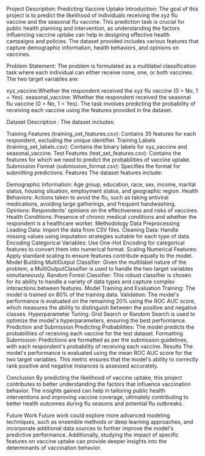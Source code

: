 Project Description: Predicting Vaccine Uptake
Introduction:
The goal of this project is to predict the likelihood of individuals receiving the xyz flu vaccine and the seasonal flu vaccine. This prediction task is crucial for public health planning and intervention, as understanding the factors influencing vaccine uptake can help in designing effective health campaigns and policies. The dataset provided includes various features that capture demographic information, health behaviors, and opinions on vaccines.

Problem Statement:
The problem is formulated as a multilabel classification task where each individual can either receive none, one, or both vaccines. The two target variables are:

xyz_vaccine:Whether the respondent received the xyz flu vaccine (0 = No, 1 = Yes).
seasonal_vaccine: Whether the respondent received the seasonal flu vaccine (0 = No, 1 = Yes).
The task involves predicting the probability of receiving each vaccine using the features provided in the dataset.

Dataset Description :
The dataset includes:

Training Features (training_set_features.csv): Contains 35 features for each respondent, excluding the unique identifier.
Training Labels (training_set_labels.csv): Contains the binary labels for xyz_vaccine and seasonal_vaccine.
Test Features (test_set_features.csv): Contains the features for which we need to predict the probabilities of vaccine uptake.
Submission Format (submission_format.csv): Specifies the format for submitting predictions.
Features
The dataset features include:

Demographic Information: Age group, education, race, sex, income, marital status, housing situation, employment status, and geographic region.
Health Behaviors: Actions taken to avoid the flu, such as taking antiviral medications, avoiding large gatherings, and frequent handwashing.
Opinions: Respondents' opinions on the effectiveness and risks of vaccines.
Health Conditions: Presence of chronic medical conditions and whether the respondent is a healthcare worker.
Methodology
Data Preprocessing
Loading Data: Import the data from CSV files.
Cleaning Data: Handle missing values using imputation strategies suitable for each type of data.
Encoding Categorical Variables: Use One-Hot Encoding for categorical features to convert them into numerical format.
Scaling Numerical Features: Apply standard scaling to ensure features contribute equally to the model.
Model Building
MultiOutput Classifier: Given the multilabel nature of the problem, a MultiOutputClassifier is used to handle the two target variables simultaneously.
Random Forest Classifier: This robust classifier is chosen for its ability to handle a variety of data types and capture complex interactions between features.
Model Training and Evaluation
Training: The model is trained on 80% of the training data.
Validation: The model's performance is evaluated on the remaining 20% using the ROC AUC score, which measures the ability to distinguish between the positive and negative classes.
Hyperparameter Tuning: Grid Search or Random Search is used to optimize the model's hyperparameters, ensuring the best performance.
Prediction and Submission
Predicting Probabilities: The model predicts the probabilities of receiving each vaccine for the test dataset.
Formatting Submission: Predictions are formatted as per the submission guidelines, with each respondent's probability of receiving each vaccine.
Results
The model's performance is evaluated using the mean ROC AUC score for the two target variables. This metric ensures that the model's ability to correctly rank positive and negative instances is assessed accurately.

Conclusion
By predicting the likelihood of vaccine uptake, this project contributes to better understanding the factors that influence vaccination behavior. The insights gained can help in tailoring public health interventions and improving vaccine coverage, ultimately contributing to better health outcomes during flu seasons and potential flu outbreaks.

Future Work
Future work could explore more advanced modeling techniques, such as ensemble methods or deep learning approaches, and incorporate additional data sources to further improve the model's predictive performance. Additionally, studying the impact of specific features on vaccine uptake can provide deeper insights into the determinants of vaccination behavior.
